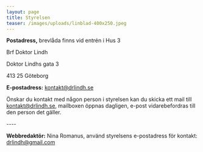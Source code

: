 ```yaml
---
layout: page
title: Styrelsen
teaser: /images/uploads/linblad-400x250.jpeg
---
```

**Postadress,** brevlåda finns vid entrén i Hus 3

Brf Doktor Lindh 

Doktor Lindhs gata 3

413 25 Göteborg 

**E-postadress:** [kontakt@drlindh.se](kontakt@drlindh.se)

Önskar du kontakt med någon person i styrelsen kan du skicka ett mail till kontakt@drlindh.se, mailboxen öppnas dagligen, e-post vidarebefordras till den person det gäller.

\----

**Webbredaktör:** Nina Romanus, använd styrelsens e-postadress för kontakt: drlindh@gmail.com